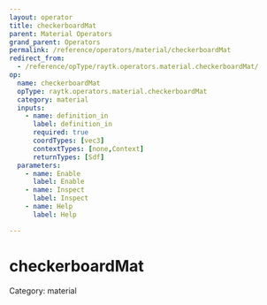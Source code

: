 ```yaml
---
layout: operator
title: checkerboardMat
parent: Material Operators
grand_parent: Operators
permalink: /reference/operators/material/checkerboardMat
redirect_from:
  - /reference/opType/raytk.operators.material.checkerboardMat/
op:
  name: checkerboardMat
  opType: raytk.operators.material.checkerboardMat
  category: material
  inputs:
    - name: definition_in
      label: definition_in
      required: true
      coordTypes: [vec3]
      contextTypes: [none,Context]
      returnTypes: [Sdf]
  parameters:
    - name: Enable
      label: Enable
    - name: Inspect
      label: Inspect
    - name: Help
      label: Help

---
```


# checkerboardMat

Category: material

